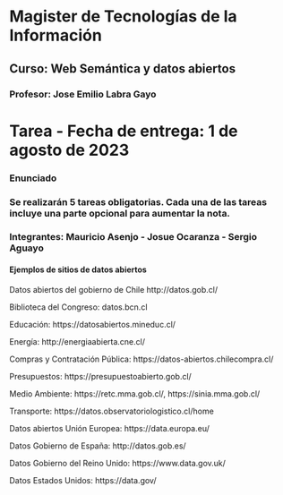 # Magister de Tecnologías de la Información
## Curso: Web Semántica y datos abiertos
### Profesor: Jose Emilio Labra Gayo

# Tarea - Fecha de entrega: 1 de agosto de 2023
### Enunciado
### Se realizarán 5 tareas obligatorias. Cada una de las tareas incluye una parte opcional para aumentar la nota.


### Integrantes: Mauricio Asenjo - Josue Ocaranza - Sergio Aguayo

#### Ejemplos de sitios de datos abiertos
<p>Datos abiertos del gobierno de Chile http://datos.gob.cl/</p>
<p>Biblioteca del Congreso: datos.bcn.cl</p>
<p>Educación: https://datosabiertos.mineduc.cl/</p>
<p>Energía: http://energiaabierta.cne.cl/</p>
<p>Compras y Contratación Pública: https://datos-abiertos.chilecompra.cl/</p>
<p>Presupuestos: https://presupuestoabierto.gob.cl/</p>
<p>Medio Ambiente: https://retc.mma.gob.cl/, https://sinia.mma.gob.cl/</p>
<p>Transporte: https://datos.observatoriologistico.cl/home </p>
<p>Datos abiertos Unión Europea: https://data.europa.eu/</p>
<p>Datos Gobierno de España: http://datos.gob.es/</p>
<p>Datos Gobierno del Reino Unido: https://www.data.gov.uk/</p>
<p>Datos Estados Unidos: https://data.gov/</p>
